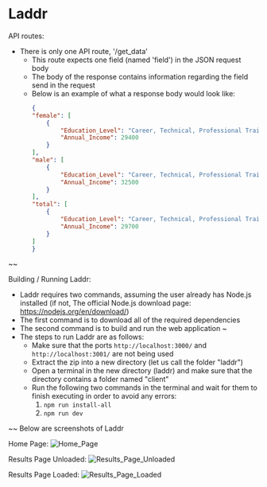# Laddr
API routes:
  - There is only one API route, '/get_data'
    - This route expects one field (named 'field') in the JSON request body
    - The body of the response contains information regarding the field send in the request
    - Below is an example of what a response body would look like:
        ```JSON
        {
        "female": [
            {
                "Education_Level": "Career, Technical, Professional Training Certificate",
                "Annual_Income": 29400
            }
        ],
        "male": [
            {
                "Education_Level": "Career, Technical, Professional Training Certificate",
                "Annual_Income": 32500
            }
        ],
        "total": [
            {
                "Education_Level": "Career, Technical, Professional Training Certificate",
                "Annual_Income": 29700
            }
        ]
      }
      ```

~~

Building / Running Laddr:
  - Laddr requires two commands, assuming the user already has Node.js installed (if not,    The official Node.js download page: https://nodejs.org/en/download/)
  - The first command is to download all of the required dependencies
  - The second command is to build and run the web application
    ~
  - The steps to run Laddr are as follows:
    - Make sure that the ports ```http://localhost:3000/``` and ```http://localhost:3001/``` are not being used
    - Extract the zip into a new directory (let us call the folder "laddr")
    - Open a terminal in the new directory (laddr) and make sure that the directory contains a folder named "client"
    - Run the following two commands in the terminal and wait for them to finish executing in order to avoid any errors:
      1) ```npm run install-all```
      2) ```npm run dev```

~~
Below are screenshots of Laddr

Home Page:
![Home_Page](https://i.imgur.com/Pszmo7r.png)

Results Page Unloaded:
![Results_Page_Unloaded](https://i.imgur.com/aHhA5JO.png)

Results Page Loaded:
![Results_Page_Loaded](https://i.imgur.com/OLFNhhE.png)
